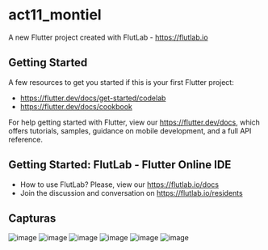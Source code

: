 # act11_montiel

A new Flutter project created with FlutLab - https://flutlab.io

## Getting Started

A few resources to get you started if this is your first Flutter project:

- https://flutter.dev/docs/get-started/codelab
- https://flutter.dev/docs/cookbook

For help getting started with Flutter, view our
https://flutter.dev/docs, which offers tutorials,
samples, guidance on mobile development, and a full API reference.

## Getting Started: FlutLab - Flutter Online IDE

- How to use FlutLab? Please, view our https://flutlab.io/docs
- Join the discussion and conversation on https://flutlab.io/residents

## Capturas
![image](https://github.com/nkmserrano/act11_pagina_0973/assets/143548150/dd5ac999-8d84-42d3-bff7-e12d85a6820b)
![image](https://github.com/nkmserrano/act11_pagina_0973/assets/143548150/95322bf3-4b40-4e38-ae4f-88587f7c0af7)
![image](https://github.com/nkmserrano/act11_pagina_0973/assets/143548150/94662be6-0bf8-429d-aa7d-dd44b34f13e7)
![image](https://github.com/nkmserrano/act11_pagina_0973/assets/143548150/47f107fa-205a-4a75-817b-968489c7a12f)
![image](https://github.com/nkmserrano/act11_pagina_0973/assets/143548150/b1766c34-4229-4953-9826-b281c01da8f4)
![image](https://github.com/nkmserrano/act11_pagina_0973/assets/143548150/7b15b44f-14a4-4571-9d58-f6d9d3c74700)





